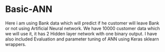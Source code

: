 # Basic-ANN
Here i am using Bank data which will predict if he customer will leave Bank or not using Artificial Neural network.
We have 10000 customer data which we will use it, it has 2 Hidden layer network with one binary output.
I have also included Evaluation and parameter tuning of ANN using Keras sklearn wrappers.
